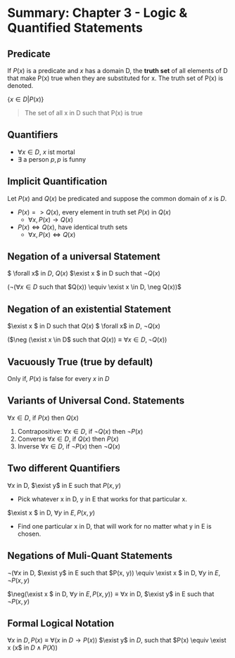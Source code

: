 # Summary: Chapter 3 - Logic & Quantified Statements
## Predicate
If $P(x)$ is a predicate and $x$ has a domain D, the **truth set** of all elements of D that make P(x) true when they are substituted for x. The truth set of P(x) is denoted.

$\{ x \in D | P(x)\}$
> The set of all x in D such that P(x) is true
## Quantifiers
* $\forall x \in D$, $x$ ist mortal
* $\exists$ a person $p, p$ is funny
## Implicit Quantification
Let $P(x)$ and $Q(x)$ be predicated and suppose the common domain of $x$ is $D$.
* $P(x) => Q(x)$, every element in truth set $P(x)$ in $Q(x)$
    * $\forall x, P(x) \to Q(x)$
* $P(x) \iff Q(x)$, have identical truth sets
    * $\forall x, P(x) \iff Q(x)$
## Negation of a universal Statement
$ \forall x$ in $D$, $Q(x)$
$\exist x $ in D such that $\neg Q(x)$


($\neg (\forall x \in D$ such that $Q(x)) \equiv \exist x \in D, \neg Q(x))$
## Negation of an existential Statement
$\exist x $ in D such that $Q(x)$
$ \forall x$ in $D$, $\neg Q(x)$

($\neg (\exist x \in D$ such that $Q(x)) \equiv \forall x \in D, \neg Q(x))$
## Vacuously True (true by default)
Only if, $P(x)$ is false for every $x$ in $D$
## Variants of Universal Cond. Statements
$\forall x \in D,$ if $P(x)$ then $Q(x)$
1. Contrapositive: $\forall x \in D,$ if $\neg Q(x)$ then $\neg P(x)$
2. Converse $\forall x \in D,$ if $Q(x)$ then $P(x)$
3. Inverse $\forall x \in D,$ if $\neg P(x)$ then $\neg Q(x)$
## Two different Quantifiers
$\forall x$ in D, $\exist y$ in E such that $P(x, y)$
* Pick whatever x in D, y in E that works for that particular x.

$\exist x $ in D, $\forall y$ in $E, P(x, y)$
* Find one particular x in D, that will work for no matter what y in E is chosen.
## Negations of Muli-Quant Statements
$\neg (\forall x$ in D, $\exist y$ in E such that $P(x, y)) \equiv \exist x $ in D, $\forall y$ in $E, \neg P(x, y)$

$\neg(\exist x $ in D, $\forall y$ in $E, P(x, y)) \equiv \forall x$ in D, $\exist y$ in E such that $\neg P(x, y)$
## Formal Logical Notation
$\forall x$ in $D, P(x) \equiv \forall(x$ in $D \to P(x))$
$\exist y$ in $D$, such that $P(x) \equiv \exist x (x$ in $D \wedge P(X))$